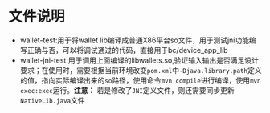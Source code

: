 # 文件说明

- wallet-test:用于将wallet lib编译成普通X86平台so文件，用于测试jni功能编写正确与否，可以将调试通过的代码，直接用于bc/device_app_lib
- wallet-jni-test:用于调用上面编译的libwallets.so,验证输入输出是否满足设计要求；在使用时，需要根据当前环境改变`pom.xml`中`-Djava.library.path`定义的值，指向实际编译出来的`so`路径，使用命令`mvn compile`进行编译，使用`mvn exec:exec`运行。**注意：** 若是修改了`JNI`定义文件，则还需要同步更新`NativeLib.java`文件